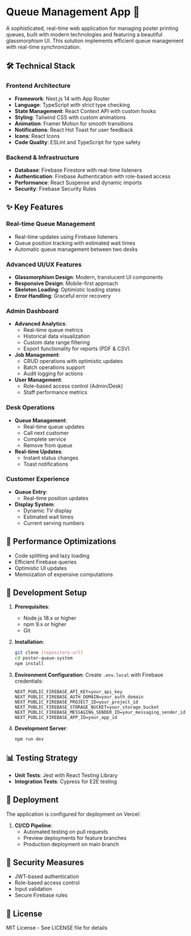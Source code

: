 # Queue Management App 🚀

A sophisticated, real-time web application for managing poster printing queues, built with modern technologies and featuring a beautiful glassmorphism UI. This solution implements efficient queue management with real-time synchronization.

## 🛠️ Technical Stack

### Frontend Architecture

- **Framework**: Next.js 14 with App Router
- **Language**: TypeScript with strict type checking
- **State Management**: React Context API with custom hooks
- **Styling**: Tailwind CSS with custom animations
- **Animation**: Framer Motion for smooth transitions
- **Notifications**: React Hot Toast for user feedback
- **Icons**: React Icons
- **Code Quality**: ESLint and TypeScript for type safety

### Backend & Infrastructure

- **Database**: Firebase Firestore with real-time listeners
- **Authentication**: Firebase Authentication with role-based access
- **Performance**: React Suspense and dynamic imports
- **Security**: Firebase Security Rules

## ✨ Key Features

### Real-time Queue Management

- Real-time updates using Firebase listeners
- Queue position tracking with estimated wait times
- Automatic queue management between two desks

### Advanced UI/UX Features

- **Glassmorphism Design**: Modern, translucent UI components
- **Responsive Design**: Mobile-first approach
- **Skeleton Loading**: Optimistic loading states
- **Error Handling**: Graceful error recovery

### Admin Dashboard

- **Advanced Analytics**:
  - Real-time queue metrics
  - Historical data visualization
  - Custom date range filtering
  - Export functionality for reports (PDF & CSV)
- **Job Management**:
  - CRUD operations with optimistic updates
  - Batch operations support
  - Audit logging for actions
- **User Management**:
  - Role-based access control (Admin/Desk)
  - Staff performance metrics

### Desk Operations

- **Queue Management**:
  - Real-time queue updates
  - Call next customer
  - Complete service
  - Remove from queue
- **Real-time Updates**:
  - Instant status changes
  - Toast notifications

### Customer Experience

- **Queue Entry**:
  - Real-time position updates
- **Display System**:
  - Dynamic TV display
  - Estimated wait times
  - Current serving numbers

## 🚀 Performance Optimizations

- Code splitting and lazy loading
- Efficient Firebase queries
- Optimistic UI updates
- Memoization of expensive computations

## 🔧 Development Setup

1. **Prerequisites**:

   - Node.js 18.x or higher
   - npm 9.x or higher
   - Git

2. **Installation**:

   ```bash
   git clone [repository-url]
   cd poster-queue-system
   npm install
   ```

3. **Environment Configuration**:
   Create `.env.local` with Firebase credentials:

   ```
   NEXT_PUBLIC_FIREBASE_API_KEY=your_api_key
   NEXT_PUBLIC_FIREBASE_AUTH_DOMAIN=your_auth_domain
   NEXT_PUBLIC_FIREBASE_PROJECT_ID=your_project_id
   NEXT_PUBLIC_FIREBASE_STORAGE_BUCKET=your_storage_bucket
   NEXT_PUBLIC_FIREBASE_MESSAGING_SENDER_ID=your_messaging_sender_id
   NEXT_PUBLIC_FIREBASE_APP_ID=your_app_id
   ```

4. **Development Server**:
   ```bash
   npm run dev
   ```

## 📊 Testing Strategy

- **Unit Tests**: Jest with React Testing Library
- **Integration Tests**: Cypress for E2E testing

## 🚢 Deployment

The application is configured for deployment on Vercel:

1. **CI/CD Pipeline**:
   - Automated testing on pull requests
   - Preview deployments for feature branches
   - Production deployment on main branch

## 🔐 Security Measures

- JWT-based authentication
- Role-based access control
- Input validation
- Secure Firebase rules

## 📝 License

MIT License - See LICENSE file for details
